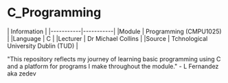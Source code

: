 # C_Programming


| Information |
|-----------|-----------|
|Module |  Programming (CMPU1025) |
|Language | C |
|Lecturer |  Dr Michael Collins |
|Source | Tchnological University Dublin (TUD) |

"This repository reflects my journey of learning basic programming using C and a platform for programs I make throughout the module." - L Fernandez aka zedev



